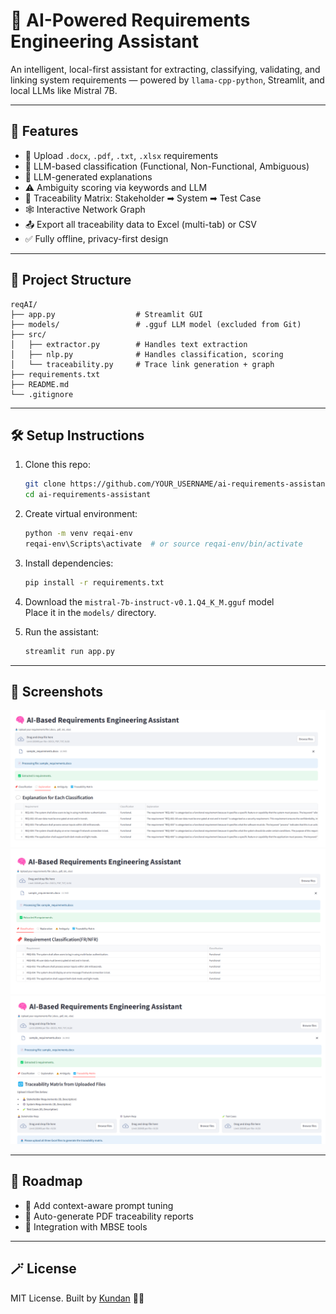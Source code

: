 
# 🧠 AI-Powered Requirements Engineering Assistant

An intelligent, local-first assistant for extracting, classifying, validating, and linking system requirements — powered by `llama-cpp-python`, Streamlit, and local LLMs like Mistral 7B.

---

## 🚀 Features

- 📄 Upload `.docx`, `.pdf`, `.txt`, `.xlsx` requirements
- 🧠 LLM-based classification (Functional, Non-Functional, Ambiguous)
- 💬 LLM-generated explanations
- ⚠️ Ambiguity scoring via keywords and LLM
- 🔁 Traceability Matrix: Stakeholder ➡ System ➡ Test Case
- 🕸️ Interactive Network Graph
- 📤 Export all traceability data to Excel (multi-tab) or CSV
- ✅ Fully offline, privacy-first design

---

## 📁 Project Structure

```
reqAI/
├── app.py                  # Streamlit GUI
├── models/                 # .gguf LLM model (excluded from Git)
├── src/
│   ├── extractor.py        # Handles text extraction
│   ├── nlp.py              # Handles classification, scoring
│   └── traceability.py     # Trace link generation + graph
├── requirements.txt
├── README.md
└── .gitignore
```

---

## 🛠️ Setup Instructions

1. Clone this repo:
   ```bash
   git clone https://github.com/YOUR_USERNAME/ai-requirements-assistant.git
   cd ai-requirements-assistant
   ```

2. Create virtual environment:
   ```bash
   python -m venv reqai-env
   reqai-env\Scripts\activate  # or source reqai-env/bin/activate
   ```

3. Install dependencies:
   ```bash
   pip install -r requirements.txt
   ```

4. Download the `mistral-7b-instruct-v0.1.Q4_K_M.gguf` model  
   Place it in the `models/` directory.

5. Run the assistant:
   ```bash
   streamlit run app.py
   ```

---

## 📸 Screenshots

![UI Screenshot](.\data\demo\image.png)
![UI Screenshot](.\data\demo\image0.png)
![UI Screenshot](.\data\demo\image2.png)

---

## 🔮 Roadmap

- 🧠 Add context-aware prompt tuning
- 🧾 Auto-generate PDF traceability reports
- 🧪 Integration with MBSE tools

---

## 🪄 License

MIT License. Built by [Kundan](https://github.com/p-kundan) 👨‍💻
